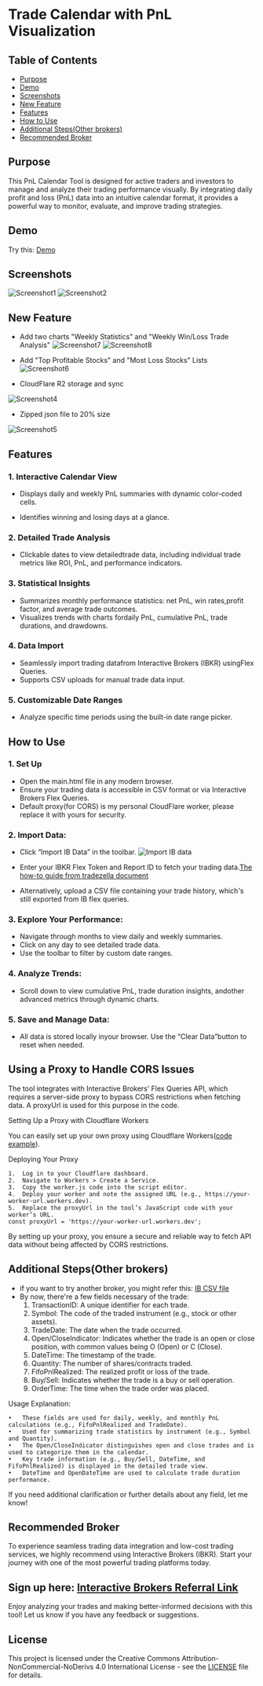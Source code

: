# Trade Calendar with PnL Visualization

## Table of Contents

- [Purpose](#purpose)
- [Demo](#demo)
- [Screenshots](#screenshots)
- [New Feature](#new-feature)
- [Features](#features)
- [How to Use](#how-to-use)
- [Additional Steps(Other brokers)](#additional-stepsother-brokers)
- [Recommended Broker](#recommended-broker)

## Purpose

This PnL Calendar Tool is designed for active traders and investors to manage and analyze their trading performance visually. By integrating daily profit and loss (PnL) data into an intuitive calendar format, it provides a powerful way to monitor, evaluate, and improve trading strategies.

## Demo

Try this: [Demo](https://pnl.broyustudio.com/)

## Screenshots

![Screenshot1](./images/screenshot1.jpg)
![Screenshot2](./images/screenshot2.jpg)

## New Feature

- Add two charts "Weekly Statistics" and "Weekly Win/Loss Trade Analysis"
![Screenshot7](./images/screenshot7.png)
![Screenshot8](./images/screenshot8.png)

- Add "Top Profitable Stocks" and "Most Loss Stocks" Lists
![Screenshot6](./images/screenshot6.png)

- CloudFlare R2 storage and sync

![Screenshot4](./images/screenshot4.png)

- Zipped json file to 20% size

![Screenshot5](./images/screenshot5.png)

## Features

### 1. Interactive Calendar View

- Displays daily and weekly PnL summaries with dynamic color-coded cells.

- Identifies winning and losing days at a glance.

### 2. Detailed Trade Analysis

- Clickable dates to view detailedtrade data, including individual trade metrics like ROI, PnL, and performance indicators.

### 3. Statistical Insights

- Summarizes monthly performance statistics: net PnL, win rates,profit factor, and average trade outcomes.
- Visualizes trends with charts fordaily PnL, cumulative PnL, trade durations, and drawdowns.

### 4. Data Import

- Seamlessly import trading datafrom Interactive Brokers (IBKR) usingFlex Queries.
- Supports CSV uploads for manual trade data input.

### 5. Customizable Date Ranges

- Analyze specific time periods using the built-in date range picker.

## How to Use

### 1. Set Up

- Open the main.html file in any modern browser.
- Ensure your trading data is accessible in CSV format or via Interactive Brokers Flex Queries.
- Default proxy(for CORS) is my personal CloudFlare worker, please replace it with yours for security.

### 2.	Import Data:
- Click “Import IB Data” in the toolbar.
![Import IB data](./images/screenshot3.jpg)

- Enter your IBKR Flex Token and Report ID to fetch your trading data.[The how-to guide from tradezella document](https://intercom.help/tradezella-4066d388d93c/en/articles/6063403-interactive-broker-how-to-sync-your-interactive-broker-ibkr-account-with-tradezella)
- Alternatively, upload a CSV file containing your trade history, which's still exported from IB flex queries.

### 3.	Explore Your Performance:
- Navigate through months to view daily and weekly summaries.
- Click on any day to see detailed trade data.
- Use the toolbar to filter by custom date ranges.
### 4.	Analyze Trends:
- Scroll down to view cumulative PnL, trade duration insights, andother advanced metrics through dynamic charts.
### 5.	Save and Manage Data:
- All data is stored locally inyour browser. Use the “Clear Data”button to reset when needed.

## Using a Proxy to Handle CORS Issues

The tool integrates with Interactive Brokers’ Flex Queries API, which requires a server-side proxy to bypass CORS restrictions when fetching data. A proxyUrl is used for this purpose in the code.

Setting Up a Proxy with Cloudflare Workers

You can easily set up your own proxy using Cloudflare Workers([code example](./worker.js)). 

Deploying Your Proxy

	1.	Log in to your Cloudflare dashboard.
	2.	Navigate to Workers > Create a Service.
	3.	Copy the worker.js code into the script editor.
	4.	Deploy your worker and note the assigned URL (e.g., https://your-worker-url.workers.dev).
	5.	Replace the proxyUrl in the tool’s JavaScript code with your worker’s URL.
    const proxyUrl = 'https://your-worker-url.workers.dev';

By setting up your proxy, you ensure a secure and reliable way to fetch API data without being affected by CORS restrictions.

## Additional Steps(Other brokers)
* if you want to try another broker, you might refer this: [IB CSV file](./example_ib.csv)
* By now, there're a few fields necessary of the trade:
	1.	TransactionID: 
A unique identifier for each trade.
	2.	Symbol: 
The code of the traded instrument (e.g., stock or other assets).
	3.	TradeDate: 
The date when the trade occurred.
	4.	Open/CloseIndicator: 
Indicates whether the trade is an open or close position, with common values being O (Open) or C (Close).
	5.	DateTime: 
The timestamp of the trade.
	6.	Quantity: 
The number of shares/contracts traded.
	7.	FifoPnlRealized: 
The realized profit or loss of the trade.
	8.	Buy/Sell: 
Indicates whether the trade is a buy or sell operation.
	9.	OrderTime: 
The time when the trade order was placed.

Usage Explanation:

	•	These fields are used for daily, weekly, and monthly PnL calculations (e.g., FifoPnlRealized and TradeDate).
	•	Used for summarizing trade statistics by instrument (e.g., Symbol and Quantity).
	•	The Open/CloseIndicator distinguishes open and close trades and is used to categorize them in the calendar.
	•	Key trade information (e.g., Buy/Sell, DateTime, and FifoPnlRealized) is displayed in the detailed trade view.
	•	DateTime and OpenDateTime are used to calculate trade duration performance.

If you need additional clarification or further details about any field, let me know!

## Recommended Broker

To experience seamless trading data integration and low-cost trading services, we highly recommend using Interactive Brokers (IBKR). Start your journey with one of the most powerful trading platforms today.

## Sign up here: [Interactive Brokers Referral Link](https://ibkr.com/referral/yu950)

Enjoy analyzing your trades and making better-informed decisions with this tool! Let us know if you have any feedback or suggestions.

## License
This project is licensed under the Creative Commons Attribution-NonCommercial-NoDerivs 4.0 International License - see the [LICENSE](LICENSE) file for details.